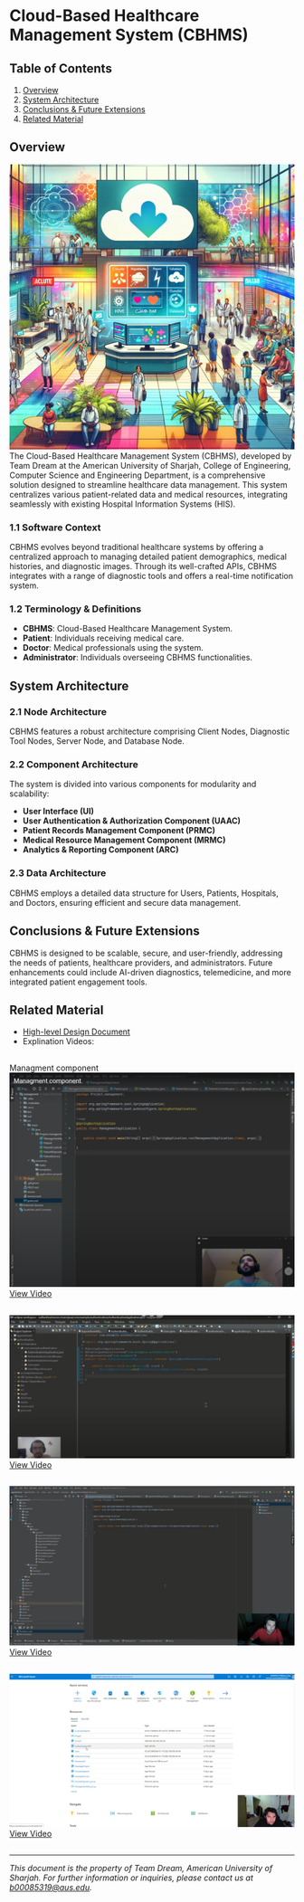 
# Cloud-Based Healthcare Management System (CBHMS)

## Table of Contents
1. [Overview](#overview)
2. [System Architecture](#system-architecture)
3. [Conclusions & Future Extensions](#conclusions--future-extensions)
4. [Related Material](#related-material)

## Overview
![Cloud-Based Healthcare Management System](Scetch.jpg)
The Cloud-Based Healthcare Management System (CBHMS), developed by Team Dream at the American University of Sharjah, College of Engineering, Computer Science and Engineering Department, is a comprehensive solution designed to streamline healthcare data management. This system centralizes various patient-related data and medical resources, integrating seamlessly with existing Hospital Information Systems (HIS).

### 1.1 Software Context
CBHMS evolves beyond traditional healthcare systems by offering a centralized approach to managing detailed patient demographics, medical histories, and diagnostic images. Through its well-crafted APIs, CBHMS integrates with a range of diagnostic tools and offers a real-time notification system.

### 1.2 Terminology & Definitions
- **CBHMS**: Cloud-Based Healthcare Management System.
- **Patient**: Individuals receiving medical care.
- **Doctor**: Medical professionals using the system.
- **Administrator**: Individuals overseeing CBHMS functionalities.

## System Architecture
### 2.1 Node Architecture
CBHMS features a robust architecture comprising Client Nodes, Diagnostic Tool Nodes, Server Node, and Database Node.

### 2.2 Component Architecture
The system is divided into various components for modularity and scalability:
- **User Interface (UI)**
- **User Authentication & Authorization Component (UAAC)**
- **Patient Records Management Component (PRMC)**
- **Medical Resource Management Component (MRMC)**
- **Analytics & Reporting Component (ARC)**

### 2.3 Data Architecture
CBHMS employs a detailed data structure for Users, Patients, Hospitals, and Doctors, ensuring efficient and secure data management.

## Conclusions & Future Extensions
CBHMS is designed to be scalable, secure, and user-friendly, addressing the needs of patients, healthcare providers, and administrators. Future enhancements could include AI-driven diagnostics, telemedicine, and more integrated patient engagement tools.

## Related Material
- [High-level Design Document](https://github.com/KhumamAlzagim/AzureCloudHospital/blob/main/High-level-Design.docx)
- Explination Videos:
##
Managment component
![Managment component](image.png)
[View Video](https://www.youtube.com/watch?v=Vji9HhW9as0)


##
![Authentication component](image-1.png)
[View Video](https://www.youtube.com/watch?v=hS_-vjzjeTA)


##
![Appointment component](image-3.png)
[View Video](https://www.youtube.com/watch?v=qYTn44RuSyE)


##
![Deployment,explaination,Expose of WebsiteCode](image-2.png)
[View Video](https://www.youtube.com/watch?v=BX9FJ0avyWM)

##
---

*This document is the property of Team Dream, American University of Sharjah. For further information or inquiries, please contact us at [b00085319@aus.edu](mailto:b00085319@aus.edu).*
